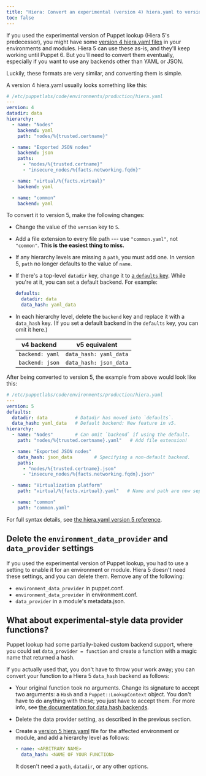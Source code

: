 ```yaml
---
title: "Hiera: Convert an experimental (version 4) hiera.yaml to version 5"
toc: false
---
```



[v4]: todo
[v5]: todo
[v5_defaults]: todo
[custom_hash]: todo

If you used the experimental version of Puppet lookup (Hiera 5's predecessor), you might have some [version 4 hiera.yaml files][v4] in your environments and modules. Hiera 5 can use these as-is, and they'll keep working until Puppet 6. But you'll need to convert them eventually, especially if you want to use any backends other than YAML or JSON.

Luckily, these formats are very similar, and converting them is simple.

A version 4 hiera.yaml usually looks something like this:

``` yaml
# /etc/puppetlabs/code/environments/production/hiera.yaml
---
version: 4
datadir: data
hierarchy:
  - name: "Nodes"
    backend: yaml
    path: "nodes/%{trusted.certname}"

  - name: "Exported JSON nodes"
    backend: json
    paths:
      - "nodes/%{trusted.certname}"
      - "insecure_nodes/%{facts.networking.fqdn}"

  - name: "virtual/%{facts.virtual}"
    backend: yaml

  - name: "common"
    backend: yaml
```

To convert it to version 5, make the following changes:

* Change the value of the `version` key to `5`.
* Add a file extension to every file path --- use `"common.yaml"`, not `"common"`. **This is the easiest thing to miss.**
* If any hierarchy levels are missing a `path`, you must add one. In version 5, `path` no longer defaults to the value of `name`.
* If there's a top-level `datadir` key, change it to [a `defaults` key][v5_defaults]. While you're at it, you can set a default backend. For example:

  ``` yaml
  defaults:
    datadir: data
    data_hash: yaml_data
  ```

* In each hierarchy level, delete the `backend` key and replace it with a `data_hash` key. (If you set a default backend in the `defaults` key, you can omit it here.)

  v4 backend      | v5 equivalent
  ----------------|--------------
  `backend: yaml` | `data_hash: yaml_data`
  `backend: json` | `data_hash: json_data`

After being converted to version 5, the example from above would look like this:

``` yaml
# /etc/puppetlabs/code/environments/production/hiera.yaml
---
version: 5
defaults:
  datadir: data          # Datadir has moved into `defaults`.
  data_hash: yaml_data   # Default backend: New feature in v5.
hierarchy:
  - name: "Nodes"        # Can omit `backend` if using the default.
    path: "nodes/%{trusted.certname}.yaml"   # Add file extension!

  - name: "Exported JSON nodes"
    data_hash: json_data        # Specifying a non-default backend.
    paths:
      - "nodes/%{trusted.certname}.json"
      - "insecure_nodes/%{facts.networking.fqdn}.json"

  - name: "Virtualization platform"
    path: "virtual/%{facts.virtual}.yaml"   # Name and path are now separated.

  - name: "common"
    path: "common.yaml"
```


For full syntax details, see [the hiera.yaml version 5 reference][v5].

## Delete the `environment_data_provider` and `data_provider` settings

If you used the experimental version of Puppet lookup, you had to use a setting to enable it for an environment or module. Hiera 5 doesn't need these settings, and you can delete them. Remove any of the following:

* `environment_data_provider` in puppet.conf.
* `environment_data_provider` in environment.conf.
* `data_provider` in a module's metadata.json.

## What about experimental-style data provider functions?

Puppet lookup had some partially-baked custom backend support, where you could set `data_provider = function` and create a function with a magic name that returned a hash.

If you actually used that, you don't have to throw your work away; you can convert your function to a Hiera 5 `data_hash` backend as follows:

* Your original function took no arguments. Change its signature to accept two arguments: a `Hash` and a `Puppet::LookupContext` object. You don't have to do anything with these; you just have to accept them. For more info, see [the documentation for data hash backends][custom_hash].
* Delete the data provider setting, as described in the previous section.
* Create a [version 5 hiera.yaml][v5] file for the affected environment or module, and add a hierarchy level as follows:

  ``` yaml
  - name: <ARBITRARY NAME>
    data_hash: <NAME OF YOUR FUNCTION>
  ```

  It dosen't need a `path`, `datadir`, or any other options.
